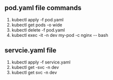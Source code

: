 ## pod.yaml file commands
 1. kubectl apply -f pod.yaml
 2. kubectl get pods -o wide
 3. kubectl delete -f pod.yaml
 4. kubectl exec -it -n dev my-pod -c nginx -- bash

## servcie.yaml file
 1. kubectl apply -f service.yaml
 2. kubectl get -svc -n dev
 3. kubectl get svc -n dev

 

